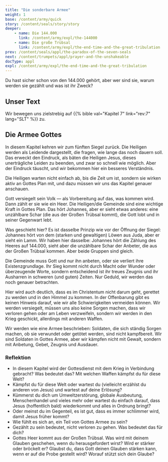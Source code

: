 ```yaml
---
title: "Die sonderbare Armee"
weight: 1
base: /content/army/quick
story: /content/seals/story/story
deeper:
    - name: Die 144.000
      link: /content/army/expl/the-144000
    - name: Die große Trübsal
      link: /content/army/expl/the-end-time-and-the-great-tribulation
prev: /content/seals/appl/the-paradox-of-the-seven-seals
next: /content/trumpets/appl/prayer-and-the-unshakeable
docType: appl
expl: /content/army/expl/the-end-time-and-the-great-tribulation
---
```


Du hast sicher schon von den 144.000 gehört, aber wer sind sie, warum werden sie gezählt und was ist ihr Zweck?

## Unser Text

<a name="804c"></a>
Wir bewegen uns zielstrebig auf {{% bible val="Kapitel 7" link="rev:7" lang="SLT" %}} zu.

## Die Armee Gottes

<a name="a6e3"></a>
In diesem Kapitel kehren wir zum fünften Siegel zurück. Die Heiligen werden als Leidende dargestellt, die fragen, wie lange das noch dauern soll. Das erweckt den Eindruck, als bäten die Heiligen Jesus, dieses unerträgliche Leiden zu beenden, und zwar so schnell wie möglich. Aber der Eindruck täuscht, und wir bekommen hier ein besseres Verständnis.

Die Heiligen warten nicht einfach ab, bis die Zeit um ist, sondern sie wirken aktiv an Gottes Plan mit, und dazu müssen wir uns das Kapitel genauer anschauen.

Gott versiegelt sein Volk — als Vorbereitung auf das, was kommen wird. Dann zählt er sie wie ein Heer. Die Heiligen/die Gemeinde sind eine wichtige Kraft in Gottes Plan. Das hört Johannes, aber er sieht etwas anderes: eine unzählbare Schar (die aus der Großen Trübsal kommt), die Gott lobt und in seiner Gegenwart lebt.

Was geschieht hier? Es ist dasselbe Prinzip wie vor der Öffnung der Siegel: Johannes hört von dem (starken und gewaltigen) Löwen aus Juda, aber er sieht ein Lamm. Wir haben hier dasselbe: Johannes hört die Zählung des Heeres auf 144.000, sieht aber die unzählbare Schar der Anbeter, die aus der Großen Trübsal kommen. Aber beide Gruppen sind gleich.

Die Gemeinde muss Gott und nur ihn anbeten, oder sie verliert ihre Existenzgrundlage. Ihr Sieg kommt nicht durch Macht oder Wunder oder überzeugende Worte, sondern entscheidend ist ihr treues Zeugnis und ihr Ausharren in schweren (und guten) Zeiten. Nur Geduld, wir werden das noch genauer betrachten.

Hier wird auch deutlich, dass es im Christentum nicht darum geht, gerettet zu werden und in den Himmel zu kommen. In der Offenbarung gibt es keinen Hinweis darauf, wie wir alle Schwierigkeiten vermeiden können. Wir werden versiegelt, müssen uns also keine Sorgen machen, dass wir verloren gehen oder am Leben verzweifeln, sondern wir werden in den Krieg geschickt, allerdings mit anderen Waffen.

Wir werden wie eine Armee beschrieben: Soldaten, die sich ständig Sorgen machen, ob sie verwundet oder getötet werden, sind nicht kampfbereit. Wir sind Soldaten in Gottes Armee, aber wir kämpfen nicht mit Gewalt, sondern mit Anbetung, Gebet, Zeugnis und Ausdauer.

### Reflektion

<a name="7031"></a>
- In diesem Kapitel wird der Gottesdienst mit dem Krieg in Verbindung gebracht? Was bedeutet das? Mit welchen Waffen kämpfst du für diese Welt?
- Kämpfst du für diese Welt oder wartest du (vielleicht erzählst du anderen von Jesus) und wartest auf deine Erlösung?
- Kümmerst du dich um Umweltzerstörung, globale Ausbeutung, Menschenhandel und vieles mehr oder wartest du einfach darauf, dass Jesus (hoffentlich bald) wiederkommt und alles in Ordnung bringt?
- Oder meinst du im Gegenteil, es ist gut, dass es immer schlimmer wird, damit Jesus früher kommt?
- Wie fühlt es sich an, ein Teil von Gottes Armee zu sein?
- Gezählt zu sein bedeutet, nicht verloren zu gehen. Was bedeutet das für dich?
- Gottes Heer kommt aus der Großen Trübsal. Was wird mit deinem Glauben geschehen, wenn du herausgefordert wirst? Wird er stärker oder bröckelt er? Glaubst du, dass Gott deinen Glauben stärken kann, wenn er auf die Probe gestellt wird? Worauf stützt sich dein Glaube?

